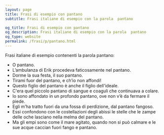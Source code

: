 ```yaml
---
layout: page
title: Frasi di esempio con pantano 
subtitle: Frasi italiane di esempio con la parola  pantano

og_title: Frasi di esempio con pantano 
og_description: Frasi italiane di esempio con la parola  pantano
og_type: website
permalink: /frasi/p/pantano.html
---
```


Frasi italiane di esempio contenenti la parola pantano:


- O pantano.
- L’ambulanza di Erik procedeva faticosamente nel pantano.
- Dorme la sua festa, il suo pantano.
- Tirami fuor del pantano, e ch’io non affondi!
- Questo figlio del pantano è anche il figlio dell'ideale.
- C'era quel piccolo pantano di sangue e coaguli che continuava a colare.
- Io sono affondato in un profondo pantano, ove non v’è da fermare il piede.
- Egli m’ha tratto fuori da una fossa di perdizione, dal pantano fangoso.
- Essi confondono con le costellazioni degli abissi le stelle che le zampe delle oche lasciano nella melma del pantano.
- Ma gli empi sono come il mare agitato, quando non si può calmare e le sue acque caccian fuori fango e pantano.
